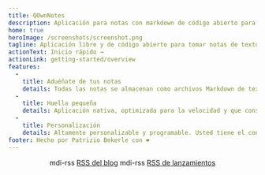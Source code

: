 ```yaml
---
title: QOwnNotes
description: Aplicación para notas con markdown de código abierto para Linux, macOS y Windows que funciona con Notas de Nextcloud
home: true
heroImage: /screenshots/screenshot.png
tagline: Aplicación libre y de código abierto para tomar notas de texto con markdown e integración con Nextcloud/Owncloud
actionText: Inicio rápido →
actionLink: getting-started/overview
features:
  - 
    title: Aduéñate de tus notas
    details: Todas las notas se almacenan como archivos Markdown de texto plano en su ordenador, sin «bloqueo de vendedor». Utilice servicios de sincronización como Nextcloud para sincronizar notas entre dispositivos.
  - 
    title: Huella pequeña
    details: Aplicación nativa, optimizada para la velocidad y que consume pocos recursos de memoria y procesador.
  - 
    title: Personalización
    details: Altamente personalizable y programable. Usted tiene el control de cómo quiere trabajar con sus notas.
footer: Hecho por Patrizio Bekerle con ❤️
---
```


<div class="rss-block">
    <v-chip outlined><v-icon left>mdi-rss</v-icon> <a href="https://feeds.feedburner.com/QOwnNotesBlog">RSS del blog</a></v-chip>
    <v-chip outlined><v-icon left>mdi-rss</v-icon> <a href="https://feeds.feedburner.com/QOwnNotesReleases">RSS de lanzamientos</a></v-chip>
</div>

<Poll />

<style>
    .rss-block { text-align: center; margin-bottom: 20px; }
</style>
